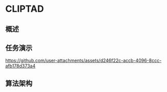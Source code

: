 # CLIPTAD

## 概述



## 任务演示



https://github.com/user-attachments/assets/d246f22c-accb-4096-8ccc-afb178d373a4



## 算法架构

